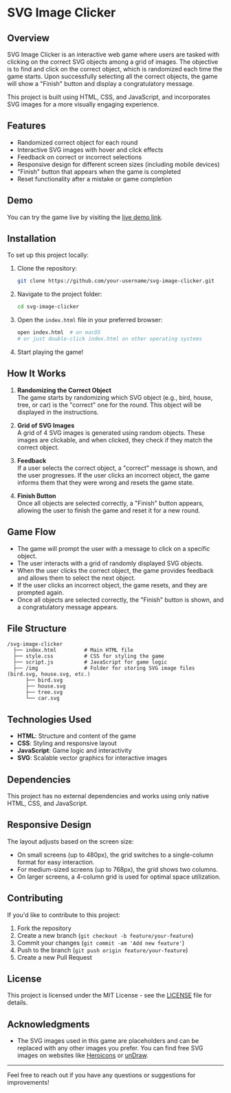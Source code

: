 # SVG Image Clicker

## Overview

SVG Image Clicker is an interactive web game where users are tasked with clicking on the correct SVG objects among a grid of images. The objective is to find and click on the correct object, which is randomized each time the game starts. Upon successfully selecting all the correct objects, the game will show a "Finish" button and display a congratulatory message.

This project is built using HTML, CSS, and JavaScript, and incorporates SVG images for a more visually engaging experience.

## Features

- Randomized correct object for each round
- Interactive SVG images with hover and click effects
- Feedback on correct or incorrect selections
- Responsive design for different screen sizes (including mobile devices)
- "Finish" button that appears when the game is completed
- Reset functionality after a mistake or game completion

## Demo

You can try the game live by visiting the [live demo link](https://mohamedemonem.github.io/Captch-game/).

## Installation

To set up this project locally:

1. Clone the repository:
   ```bash
   git clone https://github.com/your-username/svg-image-clicker.git
   ```

2. Navigate to the project folder:
   ```bash
   cd svg-image-clicker
   ```

3. Open the `index.html` file in your preferred browser:
   ```bash
   open index.html  # on macOS
   # or just double-click index.html on other operating systems
   ```

4. Start playing the game!

## How It Works

1. **Randomizing the Correct Object**  
   The game starts by randomizing which SVG object (e.g., bird, house, tree, or car) is the "correct" one for the round. This object will be displayed in the instructions.

2. **Grid of SVG Images**  
   A grid of 4 SVG images is generated using random objects. These images are clickable, and when clicked, they check if they match the correct object.

3. **Feedback**  
   If a user selects the correct object, a "correct" message is shown, and the user progresses. If the user clicks an incorrect object, the game informs them that they were wrong and resets the game state.

4. **Finish Button**  
   Once all objects are selected correctly, a "Finish" button appears, allowing the user to finish the game and reset it for a new round.

## Game Flow

- The game will prompt the user with a message to click on a specific object.
- The user interacts with a grid of randomly displayed SVG objects.
- When the user clicks the correct object, the game provides feedback and allows them to select the next object.
- If the user clicks an incorrect object, the game resets, and they are prompted again.
- Once all objects are selected correctly, the "Finish" button is shown, and a congratulatory message appears.

## File Structure

```
/svg-image-clicker
  ├── index.html         # Main HTML file
  ├── style.css          # CSS for styling the game
  ├── script.js          # JavaScript for game logic
  ├── /img               # Folder for storing SVG image files (bird.svg, house.svg, etc.)
      ├── bird.svg
      ├── house.svg
      ├── tree.svg
      └── car.svg
```

## Technologies Used

- **HTML**: Structure and content of the game
- **CSS**: Styling and responsive layout
- **JavaScript**: Game logic and interactivity
- **SVG**: Scalable vector graphics for interactive images

## Dependencies

This project has no external dependencies and works using only native HTML, CSS, and JavaScript.

## Responsive Design

The layout adjusts based on the screen size:
- On small screens (up to 480px), the grid switches to a single-column format for easy interaction.
- For medium-sized screens (up to 768px), the grid shows two columns.
- On larger screens, a 4-column grid is used for optimal space utilization.

## Contributing

If you'd like to contribute to this project:

1. Fork the repository
2. Create a new branch (`git checkout -b feature/your-feature`)
3. Commit your changes (`git commit -am 'Add new feature'`)
4. Push to the branch (`git push origin feature/your-feature`)
5. Create a new Pull Request

## License

This project is licensed under the MIT License - see the [LICENSE](LICENSE) file for details.

## Acknowledgments

- The SVG images used in this game are placeholders and can be replaced with any other images you prefer. You can find free SVG images on websites like [Heroicons](https://heroicons.com/) or [unDraw](https://undraw.co/).

---

Feel free to reach out if you have any questions or suggestions for improvements!